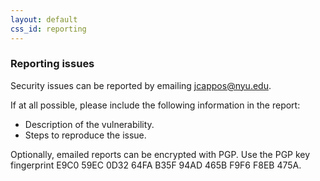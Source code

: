 ```yaml
---
layout: default
css_id: reporting
---
```


### Reporting issues

Security issues can be reported by emailing jcappos@nyu.edu.

If at all possible, please include the following information in the report:

* Description of the vulnerability.
* Steps to reproduce the issue.

Optionally, emailed reports can be encrypted with PGP. Use the
PGP key fingerprint E9C0 59EC 0D32 64FA B35F  94AD 465B F9F6 F8EB 475A.
